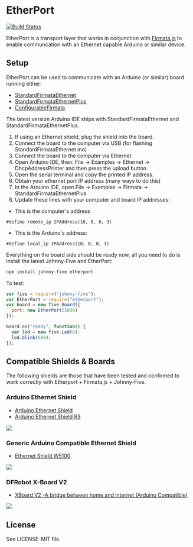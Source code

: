 # EtherPort

[![Build Status](https://travis-ci.org/rwaldron/etherport.svg?branch=master)](https://travis-ci.org/rwaldron/etherport)


EtherPort is a transport layer that works in conjunction with [Firmata.js]() to enable communcation with an Ethernet capable Arduino or similar device. 


## Setup

EtherPort can be used to communicate with an Arduino (or similar) board running either: 

- [StandardFirmataEthernet](https://github.com/firmata/arduino/tree/master/examples/StandardFirmataEthernet)
- [StandardFirmataEthernetPlus](https://github.com/firmata/arduino/tree/master/examples/StandardFirmataEthernetPlus)
- [ConfigurableFirmata](https://github.com/firmata/arduino/tree/configurable)

The latest version Arduino IDE ships with StandardFirmataEthernet and StandardFirmataEthernetPlus. 

1. If using an Ethernet shield, plug the shield into the board.
2. Connect the board to the computer via USB (for flashing StandardFirmataEthernet.ino)
3. Connect the board to the computer via Ethernet 
4. Open Arduino IDE, then: File -> Examples -> Ethernet -> DhcpAddressPrinter and then press the upload button.
5. Open the serial terminal and copy the printed IP address.
6. Obtain your ethernet port IP address (many ways to do this)
7.  In the Arduino IDE, open File -> Examples -> Firmata -> StandardFirmataEthernetPlus
8.  Update these lines with your computer and board IP addresses: 
  - This is the computer's address 
  ```
  #define remote_ip IPAddress(10, 0, 0, 3)
  ```
  - This is the Arduino's address:

  ```
  #define local_ip IPAddress(10, 0, 0, 3)
  ```

Everything on the board side should be ready now, all you need to do is install the latest Johnny-Five and EtherPort: 

```js
npm install johnny-five etherport
```

To test: 

```js
var five = require("johnny-five");
var EtherPort = require("etherport");
var board = new five.Board({ 
  port: new EtherPort(3030) 
});

board.on("ready", function() {
  var led = new five.Led(8);
  led.blink(500);
});
```

## Compatible Shields & Boards

The following shields are those that have been tested and confirmed to work correctly with Etherport + Firmata.js + Johnny-Five.


### Arduino Ethernet Shield 

- [Arduino Ethernet Shield](https://www.arduino.cc/en/Main/ArduinoEthernetShield)
- [Arduino Ethernet Shield R3](http://www.amazon.com/Arduino-Rev3-Ethernet-Shield-R3/dp/B006UT97FE)

![](https://raw.githubusercontent.com/rwaldron/etherport/master/shields/arduino-ethernet-r3.jpg)

### Generic Arduino Compatible Ethernet Shield

- [Ethernet Shield W5100](http://www.amazon.com/JBtek-Ethernet-Micro-sd-Arduino-Duemilanove/dp/B00RIKTVOG/)

![](https://raw.githubusercontent.com/rwaldron/etherport/master/shields/hanrun-ethernet.jpg)


### DFRobot X-Board V2

- [XBoard V2 -A bridge between home and internet (Arduino Compatible)](http://www.dfrobot.com/index.php?route=product/product&product_id=564#.VeSD5tNViko)

![](https://raw.githubusercontent.com/rwaldron/etherport/master/shields/dfrobot-arduino-compatible-xboard.jpg)





## License
See LICENSE-MIT file.

